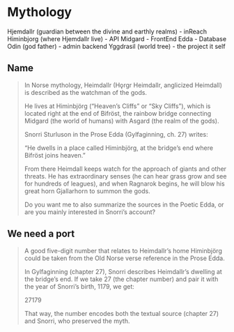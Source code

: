 
<!-- cspell:ignore Hǫrgr Bifröst Midgard Asgard Gylfaginning Gjallarhorn Snorri Sturluson -->

# Mythology

Hjemdallr (guardian between the divine and earthly realms) - inReach
Himinbjorg (where Hjemdallr live) - API
Midgard - FrontEnd
Edda - Database
Odin (god father) - admin backend
Yggdrasil (world tree) - the project it self

## Name

> In Norse mythology, Heimdallr (Hǫrgr Heimdallr, anglicized Heimdall) is described as the watchman of the gods.
> 
> He lives at Himinbjörg (“Heaven’s Cliffs” or “Sky Cliffs”), which is located right at the end of Bifröst, the rainbow bridge connecting Midgard (the world of humans) with Asgard (the realm of the gods).
> 
> Snorri Sturluson in the Prose Edda (Gylfaginning, ch. 27) writes:
> 
> “He dwells in a place called Himinbjörg, at the bridge’s end where Bifröst joins heaven.”
> 
> From there Heimdall keeps watch for the approach of giants and other threats. He has extraordinary senses (he can hear grass grow and see for hundreds of leagues), and when Ragnarok begins, he will blow his great horn Gjallarhorn to summon the gods.
> 
> Do you want me to also summarize the sources in the Poetic Edda, or are you mainly interested in Snorri’s account?

## We need a port

> A good five-digit number that relates to Heimdallr’s home Himinbjörg could be taken from the Old Norse verse reference in the Prose Edda.
> 
> In Gylfaginning (chapter 27), Snorri describes Heimdallr’s dwelling at the bridge’s end.
> If we take 27 (the chapter number) and pair it with the year of Snorri’s birth, 1179, we get:
> 
> 27179
> 
> That way, the number encodes both the textual source (chapter 27) and Snorri, who preserved the myth.